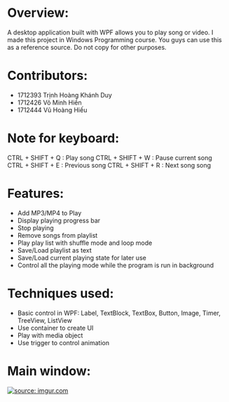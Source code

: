 # Overview:
A desktop application built with WPF allows you to play song or video. I made this project in Windows Programming course. You guys can use this as a reference source. Do not copy for other purposes.
# Contributors:
<ul>
  <li>1712393 Trịnh Hoàng Khánh Duy</li>
  <li>1712426 Võ Minh Hiền</li>
  <li>1712444 Vũ Hoàng Hiếu</li>
</ul>

# Note for keyboard:
CTRL + SHIFT + Q : Play song
CTRL + SHIFT + W : Pause current song
CTRL + SHIFT + E : Previous song
CTRL + SHIFT + R : Next song song

# Features:
<ul>
  <li>Add MP3/MP4 to Play</li>
  <li>Display playing progress bar</li>
  <li>Stop playing</li>
  <li>Remove songs from playlist</li>
  <li>Play play list with shuffle mode and loop mode</li>
  <li>Save/Load playlist as text</li>
  <li>Save/Load current playing state for later use</li>
  <li>Control all the playing mode while the program is run in background</li>
</ul>

# Techniques used:
<ul>
  <li>Basic control in WPF: Label, TextBlock, TextBox, Button, Image, Timer, TreeView, ListView</li>
  <li>Use container to create UI</li>
  <li>Play with media object</li>
  <li>Use trigger to control animation</li>
</ul>


# Main window:
<a href="https://imgur.com/qhoWKna"><img target="_blank" src="https://i.imgur.com/qhoWKna.png" title="source: imgur.com" /></a>
